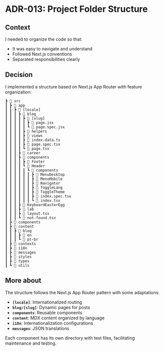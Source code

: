 # ADR-013: Project Folder Structure

## Context

I needed to organize the code so that:

- It was easy to navigate and understand
- Followed Next.js conventions
- Separated responsibilities clearly

## Decision

I implemented a structure based on Next.js App Router with feature organization:

```
┣ 📂 src
┃ ┣ 📂 app
┃ ┃ ┣ 📂 [locale]
┃ ┃ ┃ ┣ 📂 blog
┃ ┃ ┃ ┃ ┣ 📂 [slug]
┃ ┃ ┃ ┃ ┃ ┣ 📜 page.jsx
┃ ┃ ┃ ┃ ┃ ┗ 📜 page.spec.jsx
┃ ┃ ┃ ┃ ┣ 📂 helpers
┃ ┃ ┃ ┃ ┣ 📂 views
┃ ┃ ┃ ┃ ┣ 📜 index.data.ts
┃ ┃ ┃ ┃ ┣ 📜 page.spec.tsx
┃ ┃ ┃ ┃ ┗ 📜 page.tsx
┃ ┃ ┃ ┣ 📂 career
┃ ┃ ┃ ┣ 📂 components
┃ ┃ ┃ ┃ ┣ 📂 Footer
┃ ┃ ┃ ┃ ┗ 📂 Header
┃ ┃ ┃ ┃ ┃ ┗ 📂 components
┃ ┃ ┃ ┃ ┃ ┃ ┣ 📂 MenuDesktop
┃ ┃ ┃ ┃ ┃ ┃ ┣ 📂 MenuMobile
┃ ┃ ┃ ┃ ┃ ┃ ┣ 📂 Navigator
┃ ┃ ┃ ┃ ┃ ┃ ┣ 📂 ToggleLang
┃ ┃ ┃ ┃ ┃ ┃ ┣ 📂 ToggleTheme
┃ ┃ ┃ ┃ ┃ ┃ ┣ 📜 index.spec.tsx
┃ ┃ ┃ ┃ ┃ ┃ ┗ 📜 index.tsx
┃ ┃ ┃ ┣ 📂 KeyboardEasterEgg
┃ ┃ ┃ ┣ 📂 lab
┃ ┃ ┃ ┣ 📜 layout.tsx
┃ ┃ ┃ ┗ 📜 not-found.tsx
┃ ┣ 📂 components
┃ ┣ 📂 content
┃ ┃ ┣ 📂 blog
┃ ┃ ┃ ┣ 📂 en
┃ ┃ ┃ ┗ 📂 pt-br
┃ ┣ 📂 contexts
┃ ┣ 📂 i18n
┃ ┣ 📂 messages
┃ ┣ 📂 styles
┃ ┣ 📂 types
┃ ┗ 📂 utils
```

## More about

The structure follows the Next.js App Router pattern with some adaptations:

- **`[locale]`**: Internationalized routing
- **`blog/[slug]`**: Dynamic pages for posts
- **`components`**: Reusable components
- **`content`**: MDX content organized by language
- **`i18n`**: Internationalization configurations
- **`messages`**: JSON translations

Each component has its own directory with test files, facilitating maintenance
and testing.
